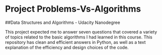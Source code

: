 # Project Problems-Vs-Algorithms
##Data Structures and Algorithms - Udacity Nanodegree

This project expected me to answer seven questions that covered a variety of topics related to the basic algorithms I had learned in this course. This repository has clean and efficient answers in Python, as well as a text explanation of the efficiency and design choices of the code.

